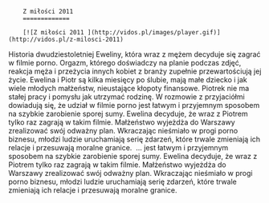 
        Z miłości 2011 
        =============
        
        [![Z miłości 2011 ](http://vidos.pl/images/player.gif)](http://vidos.pl/z-milosci-2011)
        
        
 Historia dwudziestoletniej Eweliny, która wraz z mężem decyduje się zagrać w filmie porno. Orgazm, którego doświadczy na planie podczas zdjęć, reakcja męża i przeżycia innych kobiet z branży zupełnie przewartościują jej życie. Ewelina i Piotr są kilka miesięcy po ślubie, mają małe dziecko i jak wiele młodych małżeństw, nieustające kłopoty finansowe. Piotrek nie ma stałej pracy i pomysłu jak utrzymać rodzinę. W rozmowie z przyjaciółmi dowiadują się, że udział w filmie porno jest łatwym i przyjemnym sposobem na szybkie zarobienie sporej sumy. Ewelina decyduje, że wraz z Piotrem tylko raz zagrają w takim filmie. Małżeństwo wyjeżdża do Warszawy zrealizować swój odważny plan. Wkraczając nieśmiało w progi porno biznesu, młodzi ludzie uruchamiają serię zdarzeń, które trwale zmieniają ich relacje i przesuwają moralne granice.    ... jest łatwym i przyjemnym sposobem na szybkie zarobienie sporej sumy. Ewelina decyduje, że wraz z Piotrem tylko raz zagrają w takim filmie. Małżeństwo wyjeżdża do Warszawy zrealizować swój odważny plan. Wkraczając nieśmiało w progi porno biznesu, młodzi ludzie uruchamiają serię zdarzeń, które trwale zmieniają ich relacje i przesuwają moralne granice. 
    